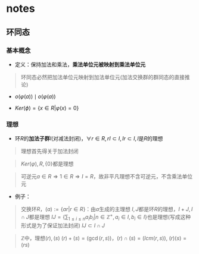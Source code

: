 # notes

## 环同态

### 基本概念

+ 定义：保持加法和乘法，**乘法单位元被映射到乘法单位元**

> 环同态必然把加法单位元映射到加法单位元(加法交换群的群同态的直接推论)

+ $o(\varphi(a))\mid o(\varphi(a))$

+ $Ker(\phi)=\{x\in R|\varphi(x)=0\}$

### 理想

+ 环$R$的**加法子群**$I$(对减法封闭)，$\forall r\in R, rI\subset I, Ir\subset I,I$是$R$的理想

> 理想首先得关于加法封闭

> $Ker(\varphi),R,\{0\}$都是理想

> 可逆元$a\in R \Rightarrow 1\in R \Rightarrow I=R$，故非平凡理想不含可逆元，不含乘法单位元

+ 例子：

> 交换环$R$，$(a):=\{ar|r\in R\}$：由$a$生成的主理想
> $I,J$都是环$R$的理想，$I+J,I\cap J$都是理想
> $IJ=\{\sum_{1\leq i \leq n} a_ib_i| n \in \mathbb{Z}^+, a_i\in I,b_i\in I\}$也是理想(写成这种形式是为了保证加法封闭)
> $IJ\subset I \cap J$

>$\mathbb{Z}$中，理想$(r),(s)$
> $(r)+(s)=(\gcd (r,s))$，$(r) \cap (s) = ( lcm(r,s))$, $(r)(s)=(rs)$